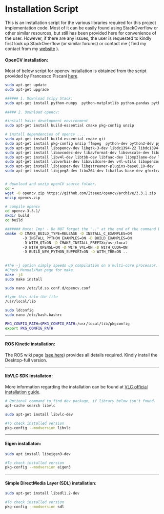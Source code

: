 # Installation Script
This is an installation script for the various libraries required for this project implementation code. Most of it can be easily found using StackOverflow or other similar resources, but still has been provided here for convenience of the user. However, if there are any issues, the user is requested to kindly first look up StackOverflow (or similar forums) or contact me ( find my contact from my [website](https://malharjajoo.github.io/myPortfolio/) ).

#### OpenCV installation:

Most of below script for opencv installation is obtained from the script provided by 
Francesco Piscani [here](https://github.com/cesco345/StemApks/blob/master/TutorialsNotebook%20(1).ipynb).


``` sh
sudo apt-get update
sudo apt-get upgrade

###### 1. Download Scipy Stack:
sudo apt-get install python-numpy  python-matplotlib python-pandas python-sympy python-nose python-scipy
       
##### 2. Download opencv:

#install basic development environment
sudo apt-get install build-essential cmake pkg-config unzip

# install dependencies of opencv .... 
sudo apt-get install build-essential cmake git
sudo apt-get install pkg-config unzip ffmpeg  python-dev python3-dev python-numpy python3-numpy
sudo apt-get install libopencv-dev libgtk-3-dev libdc1394-22 libdc1394-22-dev libjpeg-dev libpng12-dev 
sudo apt-get install libavcodec-dev libavformat-dev libswscale-dev libxine2-dev libgstreamer0.10-dev 
sudo apt-get install libv4l-dev libtbb-dev libfaac-dev libmp3lame-dev libtheora-dev 
sudo apt-get install libvorbis-dev libxvidcore-dev v4l-utils libopencore-amrnb-dev libopencore-amrwb-dev
sudo apt-get install libjasper-dev libgstreamer-plugins-base0.10-dev
sudo apt-get install libjpeg8-dev libx264-dev libatlas-base-dev gfortran


# download and unzip openCV source folder.
cd ~
wget -O opencv.zip https://github.com/Itseez/opencv/archive/3.3.1.zip
unzip opencv.zip

# compile opencv
cd opencv-3.3.1/
mkdir build
cd build

####### Note: Imp! - Do NOT forget the ".." at the end of the command below.
cmake -D CMAKE_BUILD_TYPE=RELEASE -D INSTALL_C_EXAMPLES=ON  
        -D INSTALL_PYTHON_EXAMPLES=ON -D BUILD_EXAMPLES=ON
        -D WITH_QT=ON -D CMAKE_INSTALL_PREFIX=/usr/local
        -D WITH_OPENGL=ON -D WITH_V4L=ON -D WITH_CUDA=ON
        -D BUILD_NEW_PYTHON_SUPPORT=ON -D WITH_TBB=ON ..
       
        
#The -j option simply speeds up compilation on a multi-core processor.
#Check Manual/Man page for make.
make -j4 
sudo make install

sudo nano /etc/ld.so.conf.d/opencv.conf

#type this into the file
/usr/local/lib

sudo ldconfig
sudo nano /etc/bash.bashrc

PKG_CONFIG_PATH=$PKG_CONFIG_PATH:/usr/local/lib/pkgconfig
export PKG_CONFIG_PATH

```

---

#### ROS Kinetic installation:

The ROS wiki page ([see here](http://wiki.ros.org/kinetic/Installation/Ubuntu)) provides all details required. 
Kindly install the Desktop-full version. 

---

#### libVLC SDK installaton:

More information regarding the installation can be found at [VLC official installation guide](https://wiki.videolan.org/LibVLC_Tutorial/).

``` sh
# Optional command to find dev package, if library below isn't found.
apt-cache search libvlc 

sudo apt-get install libvlc-dev

#To check installed version
pkg-config --modversion libvlc
```
---

#### Eigen installaton:  

``` sh
sudo apt install libeigen3-dev

#To check installed version
pkg-config --modversion eigen3
```

---


#### Simple DirectMedia Layer (SDL) installation: 

``` sh
sudo apt-get install libsdl1.2-dev

#To check installed version
pkg-config --modversion sdl
``` 

